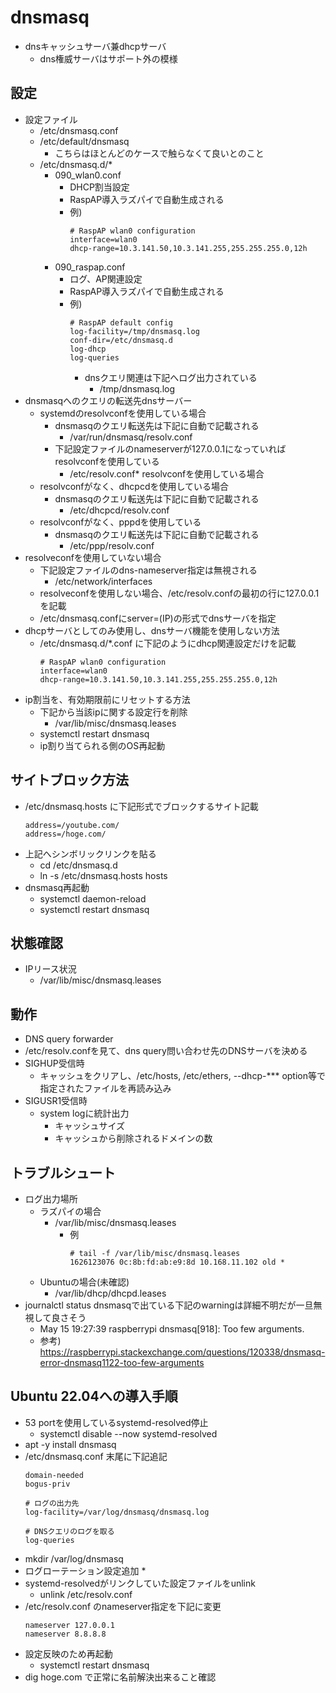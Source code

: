 # dnsmasq

* dnsキャッシュサーバ兼dhcpサーバ
  * dns権威サーバはサポート外の模様

## 設定

* 設定ファイル
  * /etc/dnsmasq.conf
  * /etc/default/dnsmasq
    * こちらはほとんどのケースで触らなくて良いとのこと
  * /etc/dnsmasq.d/*
    * 090_wlan0.conf
      * DHCP割当設定
      * RaspAP導入ラズパイで自動生成される
      * 例)
        ```
        # RaspAP wlan0 configuration
        interface=wlan0
        dhcp-range=10.3.141.50,10.3.141.255,255.255.255.0,12h
        ```
    * 090_raspap.conf
      * ログ、AP関連設定
      * RaspAP導入ラズパイで自動生成される
      * 例)
        ```
        # RaspAP default config
        log-facility=/tmp/dnsmasq.log
        conf-dir=/etc/dnsmasq.d
        log-dhcp
        log-queries
        ```
        * dnsクエリ関連は下記へログ出力されている
          * /tmp/dnsmasq.log
* dnsmasqへのクエリの転送先dnsサーバー
  * systemdのresolvconfを使用している場合
    * dnsmasqのクエリ転送先は下記に自動で記載される
      * /var/run/dnsmasq/resolv.conf
    * 下記設定ファイルのnameserverが127.0.0.1になっていればresolvconfを使用している
        * /etc/resolv.conf* resolvconfを使用している場合
  * resolvconfがなく、dhcpcdを使用している場合
    * dnsmasqのクエリ転送先は下記に自動で記載される
      * /etc/dhcpcd/resolv.conf
  * resolvconfがなく、pppdを使用している
    * dnsmasqのクエリ転送先は下記に自動で記載される
      * /etc/ppp/resolv.conf
* resolveconfを使用していない場合
  * 下記設定ファイルのdns-nameserver指定は無視される
    * /etc/network/interfaces
  * resolveconfを使用しない場合、/etc/resolv.confの最初の行に127.0.0.1を記載
  * /etc/dnsmasq.confにserver=(IP)の形式でdnsサーバを指定
* dhcpサーバとしてのみ使用し、dnsサーバ機能を使用しない方法
  * /etc/dnsmasq.d/*.conf に下記のようにdhcp関連設定だけを記載
    ```
    # RaspAP wlan0 configuration
    interface=wlan0
    dhcp-range=10.3.141.50,10.3.141.255,255.255.255.0,12h
    ```
* ip割当を、有効期限前にリセットする方法
  * 下記から当該ipに関する設定行を削除
    * /var/lib/misc/dnsmasq.leases
  * systemctl restart dnsmasq
  * ip割り当てられる側のOS再起動

## サイトブロック方法

* /etc/dnsmasq.hosts に下記形式でブロックするサイト記載
  ```
  address=/youtube.com/
  address=/hoge.com/
  ```
* 上記へシンボリックリンクを貼る
  * cd /etc/dnsmasq.d
  * ln -s /etc/dnsmasq.hosts hosts
* dnsmasq再起動
  * systemctl daemon-reload
  * systemctl restart dnsmasq

## 状態確認

* IPリース状況
  * /var/lib/misc/dnsmasq.leases

## 動作

* DNS query forwarder
* /etc/resolv.confを見て、dns query問い合わせ先のDNSサーバを決める
* SIGHUP受信時
  * キャッシュをクリアし、/etc/hosts, /etc/ethers, --dhcp-*** option等で指定されたファイルを再読み込み
* SIGUSR1受信時
  * system logに統計出力
    * キャッシュサイズ
    * キャッシュから削除されるドメインの数

## トラブルシュート

* ログ出力場所
  * ラズパイの場合
    * /var/lib/misc/dnsmasq.leases
      * 例
        ```
        # tail -f /var/lib/misc/dnsmasq.leases
        1626123076 0c:8b:fd:ab:e9:8d 10.168.11.102 old *
        ```
  * Ubuntuの場合(未確認)
    * /var/lib/dhcp/dhcpd.leases
* journalctl status dnsmasqで出ている下記のwarningは詳細不明だが一旦無視して良さそう
  * May 15 19:27:39 raspberrypi dnsmasq[918]: Too few arguments.
  * 参考) https://raspberrypi.stackexchange.com/questions/120338/dnsmasq-error-dnsmasq1122-too-few-arguments

## Ubuntu 22.04への導入手順

* 53 portを使用しているsystemd-resolved停止
  * systemctl disable --now systemd-resolved
* apt -y install dnsmasq
* /etc/dnsmasq.conf 末尾に下記追記
  ```
  domain-needed
  bogus-priv

  # ログの出力先
  log-facility=/var/log/dnsmasq/dnsmasq.log

  # DNSクエリのログを取る
  log-queries
  ```
* mkdir /var/log/dnsmasq
* ログローテーション設定追加
  * 
* systemd-resolvedがリンクしていた設定ファイルをunlink
  * unlink /etc/resolv.conf
* /etc/resolv.conf のnameserver指定を下記に変更
  ```
  nameserver 127.0.0.1
  nameserver 8.8.8.8
  ```
* 設定反映のため再起動
  * systemctl restart dnsmasq
* dig hoge.com で正常に名前解決出来ること確認